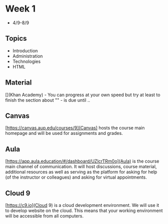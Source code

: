 # Week 1

* 4/9-8/9

## Topics

* Introduction
* Administration
* Technologies
* HTML

## Material

[](Slides)
[](Khan Academy) - You can progress at your own speed but try at least
to finish the section about ""
[](Exercise) - is due until ..

## Canvas

[https://canvas.aup.edu/courses/9](Canvas) hosts the course main
homepage and will be used for assignments and grades.

## Aula

[https://app.aula.education/#/dashboard/UZlcrTRm0o](Aula) is the course
main channel of communication. It will host discussions, course
material, additional resources as well as serving as the platform for
asking for help (of the instructor or colleagues) and asking for virtual
appointments.

## Cloud 9

[https://c9.io](Cloud 9) is a cloud development environment. We will use
it to develop website on the cloud. This means that your working
environment will be accessible from all computers.
